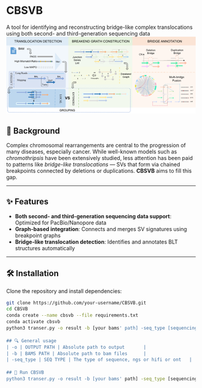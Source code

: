 # CBSVB
A tool for identifying and reconstructing bridge-like complex translocations using both second- and third-generation sequencing data
![Figure 1](images/CBSVB.png)

## 🧠 Background

Complex chromosomal rearrangements are central to the progression of many diseases, especially cancer. While well-known models such as *chromothripsis* have been extensively studied, less attention has been paid to patterns like *bridge-like translocations* — SVs that form via chained breakpoints connected by deletions or duplications. **CBSVB** aims to fill this gap.

---

## ✨ Features

- **Both second- and third-generation sequencing data support**: Optimized for PacBio/Nanopore data
- **Graph-based integration**: Connects and merges SV signatures using breakpoint graphs
- **Bridge-like translocation detection**: Identifies and annotates BLT structures automatically

---

## 🛠️ Installation

Clone the repository and install dependencies:

```bash
git clone https://github.com/your-username/CBSVB.git
cd CBSVB
conda create --name cbsvb --file requirements.txt
conda activate cbsvb
python3 transer.py -o result -b [your bams' path] -seq_type [sequencing data type]

## 🔍 General usage
| -o | OUTPUT PATH | Absolute path to output       |
| -b | BAMS PATH | Absolute path to bam files      |
| -seq_type | SEQ TYPE | The type of sequence, ngs or hifi or ont   |

## 🚀 Run CBSVB
python3 transer.py -o result -b [your bams' path] -seq_type [sequencing data type]
